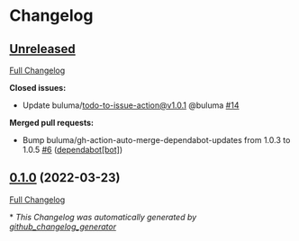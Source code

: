 # Changelog

## [Unreleased](https://github.com/buluma/ansible-role-phpmyadmin/tree/HEAD)

[Full Changelog](https://github.com/buluma/ansible-role-phpmyadmin/compare/0.1.0...HEAD)

**Closed issues:**

- Update buluma/todo-to-issue-action@v1.0.1 @buluma [\#14](https://github.com/buluma/ansible-role-phpmyadmin/issues/14)

**Merged pull requests:**

- Bump buluma/gh-action-auto-merge-dependabot-updates from 1.0.3 to 1.0.5 [\#6](https://github.com/buluma/ansible-role-phpmyadmin/pull/6) ([dependabot[bot]](https://github.com/apps/dependabot))

## [0.1.0](https://github.com/buluma/ansible-role-phpmyadmin/tree/0.1.0) (2022-03-23)

[Full Changelog](https://github.com/buluma/ansible-role-phpmyadmin/compare/305de108ca41da3385540998e7eaa6ce667bb9aa...0.1.0)



\* *This Changelog was automatically generated by [github_changelog_generator](https://github.com/github-changelog-generator/github-changelog-generator)*
